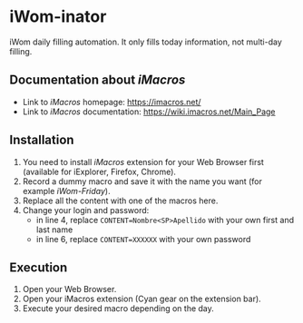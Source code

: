 # iWom-inator
iWom daily filling automation.
It only fills today information, not multi-day filling.

## Documentation about *iMacros*
-	Link to *iMacros* homepage: https://imacros.net/
-	Link to *iMacros* documentation: https://wiki.imacros.net/Main_Page

## Installation
1. You need to install *iMacros* extension for your Web Browser first (available for iExplorer, Firefox, Chrome).
2. Record a dummy macro and save it with the name you want (for example *iWom-Friday*).
3. Replace all the content with one of the macros here.
4. Change your login and password:
    - in line 4, replace `CONTENT=Nombre<SP>Apellido` with your own first and last name
    - in line 6, replace `CONTENT=XXXXXX` with your own password

## Execution
1. Open your Web Browser.
2. Open your iMacros extension (Cyan gear on the extension bar).
3. Execute your desired macro depending on the day.
